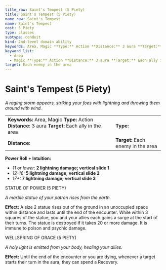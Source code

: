 ```yaml
---
title_raw: Saint's Tempest (5 Piety)
title: Saint's Tempest (5 Piety)
name_raw: Saint's Tempest
name: Saint's Tempest
cost: 5 Piety
type: classes
subtype: conduit
kind: 2nd-level domain ability
keywords: Area, Magic **Type:** Action **Distance:** 3 aura **Target:** Each ally in the area
keyword_list:
  - Area
  - Magic **Type:** Action **Distance:** 3 aura **Target:** Each ally in the area
target: Each enemy in the area
---
```


# Saint's Tempest (5 Piety)

*A raging storm appears, striking your foes with lightning and throwing them around with wind.*

|                                                                                                   |                                    |
| :------------------------------------------------------------------------------------------------ | :--------------------------------- |
| **Keywords:** Area, Magic **Type:** Action **Distance:** 3 aura **Target:** Each ally in the area | **Type:**                          |
| **Distance:**                                                                                     | **Target:** Each enemy in the area |

**Power Roll + Intuition:**

- *11 or lower:* **2 lightning damage; vertical slide 1**
- *12-16:* **5 lightning damage; vertical slide 2**
- *17+:* **7 lightning damage; vertical slide 3**

STATUE OF POWER (5 PIETY)

*A marble statue of your patron rises from the earth.*

**Effect:** A size 2 statue rises out of the ground in an unoccupied space within distance and lasts until the end of the encounter. While within 3 squares of the statue, you and your allies each gains a surge at the start of their turns. The statue is destroyed if it takes 20 or more damage. It is immune to poison and psychic damage.

WELLSPRING OF GRACE (5 PIETY)

*A holy light is emitted from your body, healing your allies.*

**Effect:** Until the end of the encounter or you are dying, whenever a target starts their turn in the aura, they can spend a Recovery.

